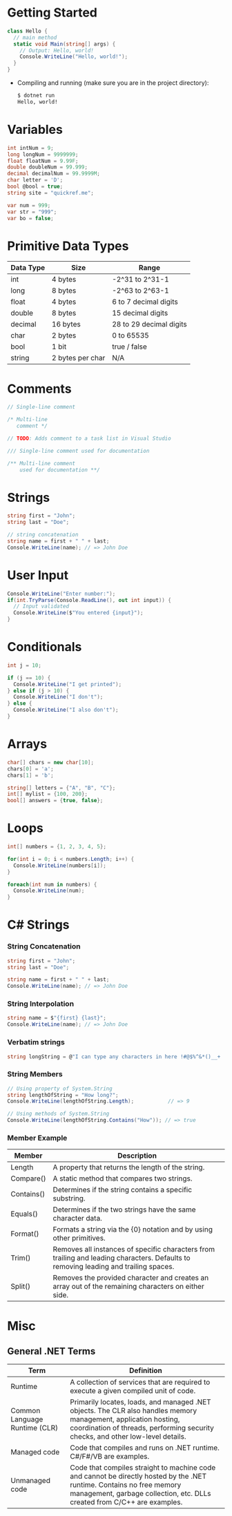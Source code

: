 # Getting Started

```csharp
class Hello {
  // main method
  static void Main(string[] args) {
    // Output: Hello, world!
    Console.WriteLine("Hello, world!");
  }
}
```
- Compiling and running (make sure you are in the project directory):
  ```bash
  $ dotnet run
  Hello, world!
  ```

# Variables

```csharp
int intNum = 9;
long longNum = 9999999;
float floatNum = 9.99F;
double doubleNum = 99.999;
decimal decimalNum = 99.9999M;
char letter = 'D';
bool @bool = true;
string site = "quickref.me";

var num = 999;
var str = "999";
var bo = false;
```

# Primitive Data Types

| Data Type | Size         | Range                  |
|-----------|--------------|------------------------|
| int       | 4 bytes      | -2^31 to 2^31-1        |
| long      | 8 bytes      | -2^63 to 2^63-1        |
| float     | 4 bytes      | 6 to 7 decimal digits  |
| double    | 8 bytes      | 15 decimal digits      |
| decimal   | 16 bytes     | 28 to 29 decimal digits|
| char      | 2 bytes      | 0 to 65535             |
| bool      | 1 bit        | true / false           |
| string    | 2 bytes per char | N/A              |

# Comments

```csharp
// Single-line comment

/* Multi-line 
   comment */

// TODO: Adds comment to a task list in Visual Studio

/// Single-line comment used for documentation

/** Multi-line comment 
    used for documentation **/
```

# Strings

```csharp
string first = "John";
string last = "Doe";

// string concatenation
string name = first + " " + last;
Console.WriteLine(name); // => John Doe
```

# User Input

```csharp
Console.WriteLine("Enter number:");
if(int.TryParse(Console.ReadLine(), out int input)) {
  // Input validated
  Console.WriteLine($"You entered {input}");
}
```

# Conditionals

```csharp
int j = 10;

if (j == 10) {
  Console.WriteLine("I get printed");
} else if (j > 10) {
  Console.WriteLine("I don't");
} else {
  Console.WriteLine("I also don't");
}
```

# Arrays

```csharp
char[] chars = new char[10];
chars[0] = 'a';
chars[1] = 'b';

string[] letters = {"A", "B", "C"};
int[] mylist = {100, 200};
bool[] answers = {true, false};
```

# Loops

```csharp
int[] numbers = {1, 2, 3, 4, 5};

for(int i = 0; i < numbers.Length; i++) {
  Console.WriteLine(numbers[i]);
}

foreach(int num in numbers) {
  Console.WriteLine(num);
}
```

# C# Strings

### String Concatenation

```csharp
string first = "John";
string last = "Doe";

string name = first + " " + last;
Console.WriteLine(name); // => John Doe
```

### String Interpolation

```csharp
string name = $"{first} {last}";
Console.WriteLine(name); // => John Doe
```

### Verbatim strings

```csharp
string longString = @"I can type any characters in here !#@$%^&*()__+ '' \n \t except double quotes and I will be taken literally. I even work with multiple lines.";
```

### String Members

```csharp
// Using property of System.String
string lengthOfString = "How long?";
Console.WriteLine(lengthOfString.Length);           // => 9

// Using methods of System.String
Console.WriteLine(lengthOfString.Contains("How")); // => true
```

### Member Example

| Member      | Description |
|-------------|-------------|
| Length      | A property that returns the length of the string. |
| Compare()   | A static method that compares two strings. |
| Contains()  | Determines if the string contains a specific substring. |
| Equals()    | Determines if the two strings have the same character data. |
| Format()    | Formats a string via the {0} notation and by using other primitives. |
| Trim()      | Removes all instances of specific characters from trailing and leading characters. Defaults to removing leading and trailing spaces. |
| Split()     | Removes the provided character and creates an array out of the remaining characters on either side. |

# Misc

## General .NET Terms

| Term                        | Definition |
|-----------------------------|------------|
| Runtime                     | A collection of services that are required to execute a given compiled unit of code. |
| Common Language Runtime (CLR)| Primarily locates, loads, and managed .NET objects. The CLR also handles memory management, application hosting, coordination of threads, performing security checks, and other low-level details. |
| Managed code                | Code that compiles and runs on .NET runtime. C#/F#/VB are examples. |
| Unmanaged code              | Code that compiles straight to machine code and cannot be directly hosted by the .NET runtime. Contains no free memory management, garbage collection, etc. DLLs created from C/C++ are examples. |